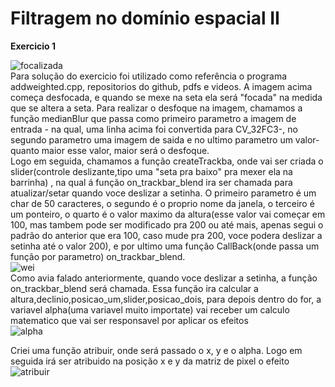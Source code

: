 # Filtragem no domínio espacial II


<strong>Exercicio 1</strong>

![focalizada](https://user-images.githubusercontent.com/42754908/140666481-d2c8b7b9-c4c8-4c05-91a2-e1e71bf9e678.png)<br>
Para solução do exercicio foi utilizado  como referência  o programa addweighted.cpp, repositorios do github, pdfs e videos. A imagem acima começa desfocada, e quando se mexe na seta ela será "focada" na medida que se altera a seta. Para realizar o desfoque na imagem, chamamos a função medianBlur que passa como primeiro parametro a imagem de entrada - na qual, uma linha acima foi convertida para CV_32FC3-, no segundo parametro uma imagem de saida e no ultimo parametro um valor- quanto maior esse valor, maior será o desfoque. <br>Logo em seguida, chamamos a função createTrackba, onde vai ser criada o slider(controle deslizante,tipo uma "seta pra baixo" pra mexer ela na barrinha) , na qual á função on_trackbar_blend  ira ser chamada para atualizar/setar quando voce deslizar a setinha. O primeiro parametro é um char de 50 caracteres, o segundo é o proprio nome da janela, o terceiro é um ponteiro, o quarto é o valor maximo da altura(esse valor vai começar em 100, mas tambem pode ser modificado pra 200 ou até mais, apenas segui o padrão do anterior que era 100, caso mude pra 200, voce podera deslizar a setinha até o valor 200), e por ultimo uma função CallBack(onde passa um função por parametro) on_trackbar_blend.<br>
![wei](https://user-images.githubusercontent.com/42754908/140666740-0ce5d8c9-8ef7-48ee-bcdd-f0e64865e2c7.png)
<br>
Como avia falado anteriormente, quando voce deslizar a setinha, a função on_trackbar_blend será chamada. Essa função ira calcular a altura,declinio,posicao_um,slider,posicao_dois, para depois dentro do for, a variavel  alpha(uma variavel muito importate) vai receber um calculo matematico que vai ser responsavel por aplicar os efeitos<br>
![alpha](https://user-images.githubusercontent.com/42754908/140782865-050abf94-7277-4835-a6ff-42fccc148c53.png)<br>

Criei uma função atribuir, onde será passado o x, y e o alpha. Logo em seguida irá ser atribuido  na posição x e y da matriz de pixel o efeito<br>![atribuir](https://user-images.githubusercontent.com/42754908/140783461-ed36867d-7bec-4744-a3f1-03c67d72d0e7.png)

